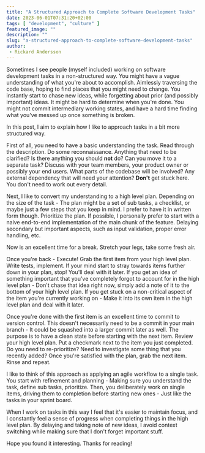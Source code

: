 ```yaml
---
title: "A Structured Approach to Complete Software Development Tasks"
date: 2023-06-01T07:31:20+02:00
tags: [ "development", "culture" ]
featured_image: ""
description: ""
slug: "a-structured-approach-to-complete-software-development-tasks"
author:
 - Rickard Andersson
---
```

Sometimes I see people (myself included) working on software development tasks in a non-structured way.
You might have a vague understanding of what you're about to accomplish.
Aimlessly traversing the code base, hoping to find places that you might need to change.
You instantly start to chase new ideas, while forgetting about prior (and possibly important) ideas.
It might be hard to determine when you're done.
You might not commit intermediary working states, and have a hard time finding what you've messed up once something is broken.

In this post, I aim to explain how I like to approach tasks in a bit more structured way.

First of all, you need to have a basic understanding the task.
Read through the description.
Do some reconnaissance.
Anything that need to be clarified?
Is there anything you should **not** do? Can you move it to a separate task?
Discuss with your team members, your product owner or possibly your end users.
What parts of the codebase will be involved?
Any external dependency that will need your attention?
**Don't** get stuck here.
You don't need to work out every detail.

Next, I like to convert my understanding to a high level plan.
Depending on the size of the task - The plan might be a set of sub tasks, a checklist, or maybe just a few steps that you keep in mind.
I prefer to have it in written form though.
Prioritize the plan.
If possible, I personally prefer to start with a naive end-to-end implementation of the main chunk of the feature.
Delaying secondary but important aspects, such as input validation, proper error handling, etc.

Now is an excellent time for a break.
Stretch your legs, take some fresh air.

Once you're back - Execute!
Grab the first item from your high level plan.
Write tests, implement.
If your mind start to stray towards items further down in your plan, stop!
You'll deal with it later.
If you get an idea of something important that you've completely forgot to account for in the high level plan - Don't chase that idea right now, simply add a note of it to the bottom of your high level plan.
If you get stuck on a non-critical aspect of the item you're currently working on - Make it into its own item in the high level plan and deal with it later.

Once you're done with the first item is an excellent time to commit to version control.
This doesn't necessarily need to be a commit in your main branch - It could be squashed into a larger commit later as well.
The purpose is to have a clean state before starting with the next item.
Review your high level plan.
Put a checkmark next to the item you just completed.
Do you need to re-prioritize?
Need to investigate some thing that you recently added?
Once you're satisfied with the plan, grab the next item.
Rinse and repeat.

I like to think of this approach as applying an agile workflow to a single task.
You start with refinement and planning - Making sure you understand the task, define sub tasks, prioritize.
Then, you deliberately work on single items, driving them to completion before starting new ones - Just like the tasks in your sprint board.

When I work on tasks in this way I feel that it's easier to maintain focus, and I constantly feel a sense of progress when completing things in the high level plan.
By delaying and taking note of new ideas, I avoid context switching while making sure that I don't forget important stuff.

Hope you found it interesting.
Thanks for reading!
